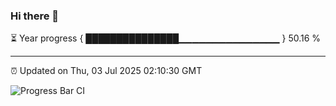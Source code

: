 ### Hi there 👋

⏳ Year progress { ███████████████▁▁▁▁▁▁▁▁▁▁▁▁▁▁▁ } 50.16 %

---

⏰ Updated on Thu, 03 Jul 2025 02:10:30 GMT

![Progress Bar CI](https://github.com/DhruviPatel157/GitHub-Actions-Demo/workflows/Progress%20Bar%20CI/badge.svg)
